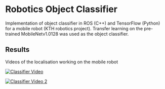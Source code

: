# Robotics Object Classifier
Implementation of object classifier in ROS (C++) and TensorFlow (Python) for a mobile robot (KTH robotics project).
Transfer learning on the pre-trained MobileNetv1.0128 was used as the object classifier.

## Results
Videos of the localisation working on the mobile robot

[![Classifier Video](https://img.youtube.com/vi/H2D996dBVlE/0.jpg)](https://youtu.be/H2D996dBVlE)

[![Classifier Video 2](https://img.youtube.com/vi/1Lasnjm2qg4/0.jpg)](https://youtu.be/1Lasnjm2qg4)
